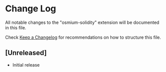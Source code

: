# Change Log

All notable changes to the "osmium-solidity" extension will be documented in this file.

Check [Keep a Changelog](http://keepachangelog.com/) for recommendations on how to structure this file.

## [Unreleased]

- Initial release